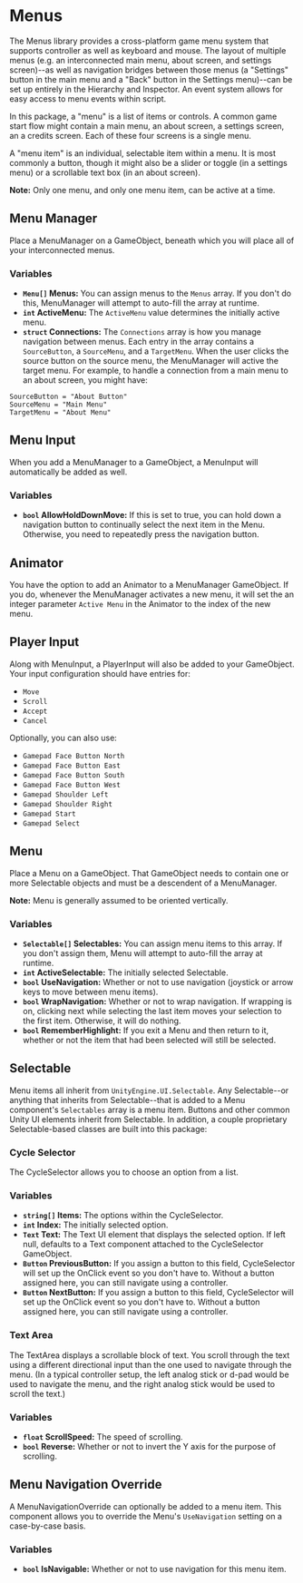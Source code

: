# Menus

The Menus library provides a cross-platform game menu system that supports controller as well as keyboard and mouse. The layout of multiple menus (e.g. an interconnected main menu, about screen, and settings screen)--as well as navigation bridges between those menus (a "Settings" button in the main menu and a "Back" button in the Settings menu)--can be set up entirely in the Hierarchy and Inspector. An event system allows for easy access to menu events within script.

In this package, a "menu" is a list of items or controls. A common game start flow might contain a main menu, an about screen, a settings screen, an a credits screen. Each of these four screens is a single menu.

A "menu item" is an individual, selectable item within a menu. It is most commonly a button, though it might also be a slider or toggle (in a settings menu) or a scrollable text box (in an about screen).

**Note:** Only one menu, and only one menu item, can be active at a time.

## Menu Manager

Place a MenuManager on a GameObject, beneath which you will place all of your interconnected menus.

### Variables

* **`Menu[]` Menus:** You can assign menus to the `Menus` array. If you don't do this, MenuManager will attempt to auto-fill the array at runtime.
* **`int` ActiveMenu:** The `ActiveMenu` value determines the initially active menu.
* **`struct` Connections:** The `Connections` array is how you manage navigation between menus. Each entry in the array contains a `SourceButton`, a `SourceMenu`, and a `TargetMenu`. When the user clicks the source button on the source menu, the MenuManager will active the target menu. For example, to handle a connection from a main menu to an about screen, you might have:

```
SourceButton = "About Button"
SourceMenu = "Main Menu"
TargetMenu = "About Menu"
```

## Menu Input

When you add a MenuManager to a GameObject, a MenuInput will automatically be added as well.

### Variables

* **`bool` AllowHoldDownMove:** If this is set to true, you can hold down a navigation button to continually select the next item in the Menu. Otherwise, you need to repeatedly press the navigation button.

## Animator

You have the option to add an Animator to a MenuManager GameObject. If you do, whenever the MenuManager activates a new menu, it will set the an integer parameter `Active Menu` in the Animator to the index of the new menu.

## Player Input

Along with MenuInput, a PlayerInput will also be added to your GameObject. Your input configuration should have entries for:

* `Move`
* `Scroll`
* `Accept`
* `Cancel`

Optionally, you can also use:

* `Gamepad Face Button North`
* `Gamepad Face Button East`
* `Gamepad Face Button South`
* `Gamepad Face Button West`
* `Gamepad Shoulder Left`
* `Gamepad Shoulder Right`
* `Gamepad Start`
* `Gamepad Select`

## Menu

Place a Menu on a GameObject. That GameObject needs to contain one or more Selectable objects and must be a descendent of a MenuManager.

**Note:** Menu is generally assumed to be oriented vertically.

### Variables

* **`Selectable[]` Selectables:** You can assign menu items to this array. If you don't assign them, Menu will attempt to auto-fill the array at runtime.
* **`int` ActiveSelectable:** The initially selected Selectable.
* **`bool` UseNavigation:** Whether or not to use navigation (joystick or arrow keys to move between menu items).
* **`bool` WrapNavigation:** Whether or not to wrap navigation. If wrapping is on, clicking next while selecting the last item moves your selection to the first item. Otherwise, it will do nothing.
* **`bool` RememberHighlight:** If you exit a Menu and then return to it, whether or not the item that had been selected will still be selected.

## Selectable

Menu items all inherit from `UnityEngine.UI.Selectable`. Any Selectable--or anything that inherits from Selectable--that is added to a Menu component's `Selectables` array is a menu item. Buttons and other common Unity UI elements inherit from Selectable. In addition, a couple proprietary Selectable-based classes are built into this package:

### Cycle Selector

The CycleSelector allows you to choose an option from a list.

### Variables

* **`string[]` Items:** The options within the CycleSelector.
* **`int` Index:** The initially selected option.
* **`Text` Text:** The Text UI element that displays the selected option. If left null, defaults to a Text component attached to the CycleSelector GameObject.
* **`Button` PreviousButton:** If you assign a button to this field, CycleSelector will set up the OnClick event so you don't have to. Without a button assigned here, you can still navigate using a controller.
* **`Button` NextButton:** If you assign a button to this field, CycleSelector will set up the OnClick event so you don't have to. Without a button assigned here, you can still navigate using a controller.

### Text Area

The TextArea displays a scrollable block of text. You scroll through the text using a different directional input than the one used to navigate through the menu. (In a typical controller setup, the left analog stick or d-pad would be used to navigate the menu, and the right analog stick would be used to scroll the text.)

### Variables

* **`float` ScrollSpeed:** The speed of scrolling.
* **`bool` Reverse:** Whether or not to invert the Y axis for the purpose of scrolling.

## Menu Navigation Override

A MenuNavigationOverride can optionally be added to a menu item. This component allows you to override the Menu's `UseNavigation` setting on a case-by-case basis.

### Variables

* **`bool` IsNavigable:** Whether or not to use navigation for this menu item.